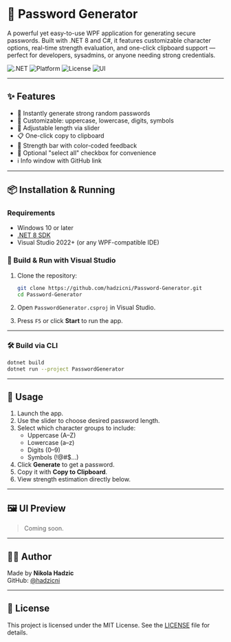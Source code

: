 # 🔐 Password Generator

A powerful yet easy-to-use WPF application for generating secure passwords. Built with .NET 8 and C#, it features customizable character options, real-time strength evaluation, and one-click clipboard support — perfect for developers, sysadmins, or anyone needing strong credentials.

![.NET](https://img.shields.io/badge/.NET-8.0-blueviolet?logo=dotnet)
![Platform](https://img.shields.io/badge/platform-Windows-lightgrey)
![License](https://img.shields.io/badge/license-Apache--2.0-blue)
![UI](https://img.shields.io/badge/UI-WPF-informational)

---

## ✨ Features

- 🔁 Instantly generate strong random passwords
- 🔣 Customizable: uppercase, lowercase, digits, symbols
- 📏 Adjustable length via slider
- 📋 One-click copy to clipboard
- 🧠 Strength bar with color-coded feedback
- 🧰 Optional "select all" checkbox for convenience
- ℹ️ Info window with GitHub link

---

## 📦 Installation & Running

### Requirements

- Windows 10 or later
- [.NET 8 SDK](https://dotnet.microsoft.com/en-us/download/dotnet/8.0)
- Visual Studio 2022+ (or any WPF-compatible IDE)

### 🔧 Build & Run with Visual Studio

1. Clone the repository:
   ```bash
   git clone https://github.com/hadzicni/Password-Generator.git
   cd Password-Generator
   ```

2. Open `PasswordGenerator.csproj` in Visual Studio.

3. Press `F5` or click **Start** to run the app.

---

### 🛠️ Build via CLI

```bash
dotnet build
dotnet run --project PasswordGenerator
```

---

## 🚀 Usage

1. Launch the app.
2. Use the slider to choose desired password length.
3. Select which character groups to include:
   - Uppercase (A–Z)
   - Lowercase (a–z)
   - Digits (0–9)
   - Symbols (!@#$…)
4. Click **Generate** to get a password.
5. Copy it with **Copy to Clipboard**.
6. View strength estimation directly below.

---

## 🖼️ UI Preview

> Coming soon.

---

## 👨‍💻 Author

Made by **Nikola Hadzic**  
GitHub: [@hadzicni](https://github.com/hadzicni)

---

## 📄 License

This project is licensed under the MIT License. See the [LICENSE](./LICENSE) file for details.

